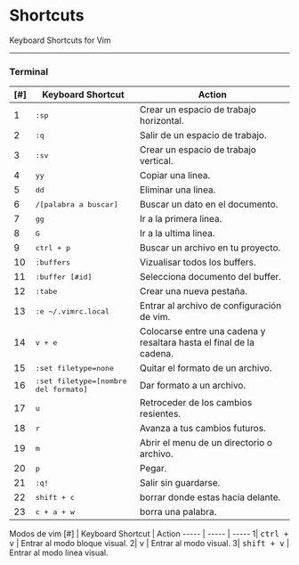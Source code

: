 **Shortcuts**
==============
Keyboard Shortcuts for Vim

----------

### **Terminal**

[#] | Keyboard Shortcut | Action
----- | ----- | -----
1| <kbd>:sp</kbd> | Crear un espacio de trabajo horizontal.
2|<kbd>:q</kbd> | Salir de un espacio de trabajo.
3| <kbd>:sv</kbd> | Crear un espacio de trabajo vertical.
4| <kbd>yy</kbd> | Copiar una linea.
5| <kbd>dd</kbd> | Eliminar una linea.
6| <kbd>/[palabra a buscar]</kbd> | Buscar un dato en el documento.
7| <kbd>gg</kbd> | Ir a la primera linea.
8| <kbd>G</kbd> | Ir a la ultima linea.
9| <kbd>ctrl + p</kbd> | Buscar un archivo en tu proyecto.
10| <kbd>:buffers</kbd> | Vizualisar todos los buffers.
11| <kbd>:buffer [#id]</kbd> | Selecciona documento del buffer.
12| <kbd>:tabe</kbd> | Crear una nueva pestaña.
13| <kbd>:e ~/.vimrc.local</kbd> | Entrar al archivo de configuración de vim.   
14| <kbd>v + e</kbd> | Colocarse entre una cadena y resaltara hasta el final de la cadena.   
15| <kbd>:set filetype=none</kbd> | Quitar el formato de un archivo.  
16| <kbd>:set filetype=[nombre del formato]</kbd> | Dar formato a un archivo.  
17| <kbd>u</kbd> | Retroceder de los cambios resientes.
18| <kbd>r</kbd> | Avanza a tus cambios futuros.
19| <kbd>m</kbd> | Abrir el menu de un directorio o archivo.
20| <kbd>p</kbd> | Pegar.
21| <kbd>:q!</kbd> | Salir sin guardarse.
22| <kbd>shift + c</kbd> | borrar donde estas hacia delante.
23| <kbd>c + a + w</kbd> | borra una palabra.

Modos de vim
[#] | Keyboard Shortcut | Action
----- | ----- | -----
1| <kbd>ctrl + v</kbd> | Entrar al modo bloque visual.
2| <kbd>v</kbd> | Entrar al modo visual.
3| <kbd>shift + v</kbd> | Entrar al modo linea visual.
